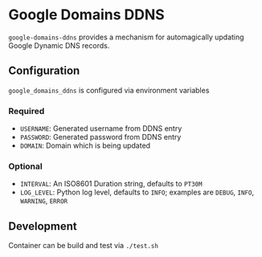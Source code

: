 # Google Domains DDNS

`google-domains-ddns` provides a mechanism for automagically updating Google Dynamic DNS records.

## Configuration

`google_domains_ddns` is configured via environment variables

### Required
* `USERNAME`: Generated username from DDNS entry
* `PASSWORD`: Generated password from DDNS entry
* `DOMAIN`: Domain which is being updated

### Optional
* `INTERVAL`: An ISO8601 Duration string, defaults to `PT30M`
* `LOG_LEVEL`: Python log level, defaults to `INFO`; examples are `DEBUG`, `INFO`, `WARNING`, `ERROR`

## Development

Container can be build and test via `./test.sh`
